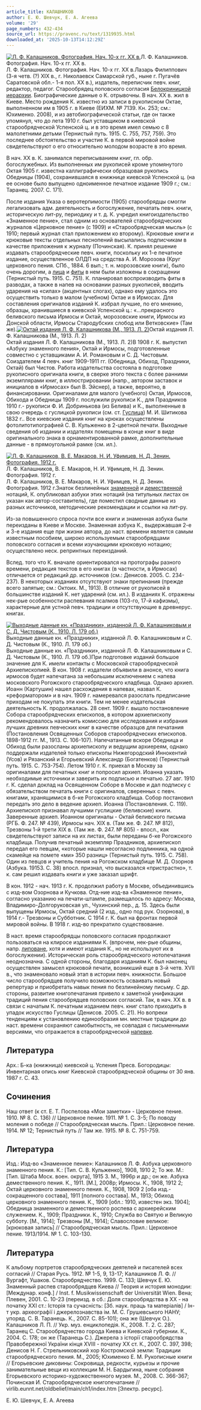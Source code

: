 ```yaml
---
article_title: КАЛАШНИКОВ
author: Е. Ю. Шевчук, Е. А. Агеева
volume: '29'
page_numbers: 432-434
source_url: https://pravenc.ru/text/1319935.html
downloaded_at: '2025-10-13T14:12:29Z'
---
```


[![Л. Ф. Калашников. Фотография. Нач. 10-х гг. ХХ в.](https://pravenc.ru/data/2012/09/11/1233264019/i200.jpg "Кликните для увеличения картинки")](https://pravenc.ru/data/2012/09/11/1233264019/i400.jpg)Л. Ф. Калашников. Фотография. Нач. 10-х гг. ХХ в.  
Л. Ф. Калашников. Фотография. Нач. 10-х гг. ХХ в.Лазарь Филиппович (3-я четв. (?) ХIХ в., г. Николаевск Самарской губ., ныне г. Пугачёв Саратовской обл.- 1-я пол. ХХ в.), издатель, переписчик певч. книг, редактор, педагог. Старообрядец поповского согласия [Белокриницкой иерархии](<https://pravenc.ru/text/БЕЛОКРИНИЦКАЯ ИЕРАРХИЯ.html>). Биографические данные о К. отрывочны. В нач. ХХ в. жил в Киеве. Место рождения К. известно из записи в рукописном Октае, выполненном им в 1905 г. в Киеве (ЕИХМ. № 7139. Кн. 253; см.: Юхименко. 2008), и из автобиографической статьи, где он также упомянул, что до лета 1910 г. был уставщиком в киевской старообрядческой Успенской ц. и в это время имел семью с 8 малолетними детьми (Тернистый путь. 1915. С. 755, 757, 759). Это последнее обстоятельство и участие К. в первой мировой войне свидетельствуют о его относительно молодом возрасте в это время.

В нач. ХХ в. К. занимался переписыванием книг, гл. обр. богослужебных. Из выполненных им рукописей кроме упомянутого Октая 1905 г. известна каллиграфически образцовая рукопись Обедницы (1904), сохранившаяся в книжнице киевской Успенской ц. (на ее основе было выпущено одноименное печатное издание 1909 г.; см.: Таранец. 2007. С. 171).

После издания Указа о веротерпимости (1905) старообрядцы смогли легализовать адм. деятельность и богослужение, печатать певч. книги, историческую лит-ру, периодику и т. д. К. учредил книгоиздательство «Знаменное пение», стал одним из основателей старообрядческих журналов «Церковное пение» (с 1909) и «Старообрядческая мысль» (с 1910; первый журнал стал приложением ко второму). Крюковые книги и крюковые тексты отдельных песнопений высылались подписчикам в качестве приложения к журналу (Починская). К. принял решение издавать старообрядческие певч. книги, поскольку их 1-е печатное издание, осуществленное ОЛДП на средства А. И. Морозова (Круг церковного пения. СПб., 1884. 6 вып.; т. н. морозовские книги), было очень дорогим, а [лица](https://pravenc.ru/text/лица.html) и [фиты](https://pravenc.ru/text/фита.html) в нем были изложены в сокращении (Тернистый путь. 1915. С. 751). К. планировал воспроизводить фиты в разводах, а также в напев на основании разных рукописей, вводить ударения на «силах» (акцентных слогах), однако ему удалось это осуществить только в малом (учебном) Октае и в Ирмосах. Для составления оригиналов изданий К. избрал лучшие, по его мнению, образцы, хранившиеся в киевской Успенской ц.: «...прекрасного беливского письма Ирмосы и Октай, морозовские книги, Ирмосы из Донской области, Ирмосы Стародубских слобод или Ветковские» (Там же).[![Октай издания Л. Ф. Калашникова (М., 1913. Л. 2)](https://pravenc.ru/data/2012/09/11/1233265375/i200.jpg "Кликните для увеличения картинки")](https://pravenc.ru/data/2012/09/11/1233265375/i400.jpg)Октай издания Л. Ф. Калашникова (М., 1913. Л. 2)  
Октай издания Л. Ф. Калашникова (М., 1913. Л. 2)В 1908 г. К. выпустил «Азбуку знаменного пения», Октай и Ирмосы, подготовленные совместно с уставщиками А. И. Романовым и С. Д. Чистовым. Соиздателем 4 певч. книг 1909-1911 гг. (Обедница, Обиход, Праздники, Октай) был Чистов. Работа издательства состояла в подготовке рукописного оригинала книги, в сверке этого текста с более ранними экземплярами книг, в иллюстрировании (напр., автором заставок и инициалов в «Ирмосах» был В. Эйснер), а также, вероятно, в финансировании. Оригиналами для малого (учебного) Октая, Ирмосов, Обихода и Обедницы 1909 г. послужили рукописи К., для Праздников 1910 г.- рукописи Ф. И. Добринькова (из Белива) и К., выполненные в свою очередь с гуслицкой рукописи (см. ст. [Гуслица](https://pravenc.ru/text/Гуслица.html)) М. И. Шитикова 1832 г.. Все киевские издания книг на крюках осуществлены фотолитотипографией С. В. Кульженко в 2-цветной печати. Выходные сведения об издании и издателях помещены в конце книг в виде оригинального знака в орнаментированной рамке, дополнительные данные - в прямоугольной рамке (см. ил.).

[![Л. Ф. Калашников, В. Е. Макаров, Н. И. Уфимцев, Н. Д. Зенин. Фотография. 1912 г.](https://pravenc.ru/data/2012/09/11/1233263771/i200.jpg "Кликните для увеличения картинки")](https://pravenc.ru/data/2012/09/11/1233263771/i400.jpg)Л. Ф. Калашников, В. Е. Макаров, Н. И. Уфимцев, Н. Д. Зенин. Фотография. 1912 г.  
Л. Ф. Калашников, В. Е. Макаров, Н. И. Уфимцев, Н. Д. Зенин. Фотография. 1912 г.Знаток безлинейных [знаменной](https://pravenc.ru/text/знаменной.html) и [демественной](https://pravenc.ru/text/демественной.html) нотаций, К. опубликовал азбуки этих нотаций (на титульных листах он указан как автор-составитель), где поместил сводные данные из разных источников, методические рекомендации и ссылки на лит-ру.

Из-за повышенного спроса почти все книги и знаменная азбука были переизданы в Киеве и Москве. Знаменная азбука К., выдержавшая 2-е и 3-е издания еще при жизни автора, до наст. времени является самым известным пособием, широко используемым старообрядцами поповского согласия и всеми изучающими крюковую нотацию; осуществлено неск. репринтных переизданий.

Вслед. того что К. вначале ориентировался на протографы разного времени, редакция текстов в его книгах (в частности, в Ирмосах) отличается от редакций др. источников (см.: Денисов. 2005. С. 234-237). В некоторых изданиях отсутствуют знаки препинания (прежде всего запятые; см.: Октоих. М., 1913). В отличие от рукописей в большинстве изданий К. нет ударений (см. ил.). В изданиях К. отражены нек-рые особенности распевания псалмов (103-го, 17-й кафизмы), характерные для устной певч. традиции и отсутствующие в древнерус. книгах.

[![Выходные данные кн. «Праздники», изданной Л. Ф. Калашниковым и С. Д. Чистовым (К., 1910. Л. 179 об.)](https://pravenc.ru/data/2012/09/11/1233263949/i200.jpg "Кликните для увеличения картинки")](https://pravenc.ru/data/2012/09/11/1233263949/i400.jpg)Выходные данные кн. «Праздники», изданной Л. Ф. Калашниковым и С. Д. Чистовым (К., 1910. Л. 179 об.)  
Выходные данные кн. «Праздники», изданной Л. Ф. Калашниковым и С. Д. Чистовым (К., 1910. Л. 179 об.)При подготовке изданий большое значение для К. имели контакты с Московской старообрядческой Архиепископией. В кон. 1908 г. издатели объявили в анонсе, что книга ирмосов будет напечатана за небольшим исключением с напева московского Рогожского старообрядческого кладбища. Однако архиеп. Иоанн (Картушин) нашел расхождения в напевах, назвал К. «реформатором» и в нач. 1909 г. намеревался разослать предписание приходам не покупать эти книги. Тем не менее издательская деятельность К. продолжалась. 28 сент. 1909 г. вышло постановление Собора старообрядческих епископов, в котором архиепископу рекомендовалось назначить комиссию для исследования и избрания лучших древних певческих книг в качестве образцов для печатания (Постановления Освященных Соборов старообрядческих епископов. 1898-1912 гг. М., 1913. С. 106-107). Напечатанные вскоре Обедница и Обиход были разосланы архиепископу и ведущим архиереям, однако поддержали издателей только епископы Нижегородский Иннокентий (Усов) и Рязанский и Егорьевский Александр (Богатенков) (Тернистый путь. 1915. С. 753-754). Летом 1910 г. К. приехал в Москву за оригиналами для печатных книг и попросил архиеп. Иоанна указать необходимые источники и заверить их подписью и печатью. 27 авг. 1910 г. К. сделал доклад на Освященном Соборе в Москве и дал подписку с обязательством печатать книги с оригиналов, сверенных с певч. книгами, хранящимися в б-ке Рогожского кладбища. Собор постановил передать это дело в ведение архиеп. Иоанна (Постановления. С. 119). Архиепископ признавал лучшими гуслицкие (беливские) книги. Заверенные архиеп. Иоанном оригиналы - Октай беливского письма (РГБ. Ф. 247. № 439), Ирмосы нач. ХIХ в. (Там же. Ф. 247. № 812), Трезвоны 1-й трети ХIХ в. (Там же. Ф. 247. № 805) - впосл., как свидетельствуют записи на их листах, были переданы б-ке Рогожского кладбища. Получив печатный экземпляр Праздников, архиепископ передал его певцам, «которые нашли несогласно подлинника, на одной скамейце на помете «ми» 350 разниц» (Тернистый путь. 1915. С. 758). Один из певцов и учитель пения на Рогожском кладбище М. Д. Озорнов (Азбука. 19153. С. 38) впосл. признал, что высказался «пристрастно», т. к. сам решил издавать книги и уже заказал шрифт.

В кон. 1912 - нач. 1913 г. К. продолжил работу в Москве, объединившись с изд-вом Озорнова и Кучкова. Отд-ние изд-ва «Знаменное пение», согласно указанию на печати-штампе, размещалось по адресу: Москва, Владимиро-Долгоруковская ул., Чухинский пер., д. 15. Здесь были выпущены Ирмосы, Октай средний (2 изд., одно под рук. Озорнова), в 1914 г.- Трезвоны и Субботник. С 1914 г. К. был на фронтах первой мировой войны. В 1918 г. изд-во прекратило существование.

В наст. время старообрядцы поповского согласия продолжают пользоваться на клиросе изданиями К. (впрочем, нек-рые общины, напр. [липоване](https://pravenc.ru/text/липоване.html), хотя и имеют издания К., но не используют их в богослужении). Историческая роль старообрядческого нотопечатания неоднозначна. С одной стороны, благодаря изданиям К. был наконец осуществлен замысел крюковой печати, возникший еще в 3-й четв. XVII в., что знаменовало новый этап в истории певч. книжности. Большое число старообрядцев получило возможность осваивать новый репертуар и приобретать навык пения по безлинейному письму. С др. стороны, развитие книгопечатания привело к заметной унификации традиций пения старообрядцев поповских согласий. Так, в нач. XX в. в связи с начатым К. печатным изданием певч. книг стало приходить в упадок искусство Гуслицы (Денисов. 2005. С. 21). Но вопреки тенденциям к установлению единообразия мн. местные традиции до наст. времени сохраняют самобытность, не совпадая с письменными версиями, что отражается в старообрядческой [напевке](https://pravenc.ru/text/напевке.html).

## Литература

Арх.: Б-ка (книжница) киевской ц. Успения Пресв. Богородицы: Инвентарная опись книг Киевской старообрядческой общины от 30 янв. 1987 г. С. 43.

## Сочинения

Наш ответ (к ст. Е. Т. Поспелова «Мои заметки» - Церковное пение. 1910. № 8. С. 136) // Церковное пение. 1911. № 1. С. 3-5; По поводу моления о победе // Старообрядческая мысль. Прил.: Церковное пение. 1914. № 12; Тернистый путь // Там же. 1915. № 8. С. 751-759.

## Литература

Изд.: Изд-во «Знаменное пение»: Калашников Л. Ф. Азбука церковного знаменного пения. К.: [Тип. С. В. Кульженко], 1908, 1910 2; То же. М.: [Тип. Штаба Моск. воен. округа], 1915 3. М., 1996р и др.; он же. Азбука демественного пения. К., 1911. [М.], 2008р; Ирмосы. К., 1908, 1912 2; Октай церковного знаменного пения. К., 1908, 1909 2 [оба изд.- сокращенного состава], 1911 [полного состава]. М., 1913; Обиход церковного знаменного пения. К., 1909 [обл.: 1910, известен экз. 1904]; Обедница знаменного и демественного роспева с архиерейским служением. К., 1909; Праздники. К., 1910; Служба во Святую и Великую субботу. [М., 1914]; Трезвоны [М., 1914]; Славословие великое: [крюковая запись] // Старообрядческая мысль. Прил.: Церковное пение. 1913/1914. № 1. С. 103-130.

## Литература

К альбому портретов старообрядческих деятелей и писателей всех согласий // Старая Русь. 1912. № 1-5, 9, 13-17; Калашников Л. Ф. //Вургафт, Ушаков. Старообрядчество. 1999. С. 133; Шевчук Е. Ю. Знаменный распев старообрядцев Киева // Теория и история монодии: [Междунар. конф.] / Inst. f. Musikwissenschaft der Universität Wien. Вена; Плевен, 2001. С. 10-23 (переизд. в сб.: Доля старообрядства в ХХ - на початку ХХI ст.: Iсторiя та сучаснiсть: [Зб. наук. праць та матерiалiв] / Iн-т укр. археографiï i джерелознавства iм. М. С. Грушевського НАНУ; упоряд. С. В. Таранець. К., 2007. С. 85-101); она же (Шевчук О.). Калашников Л. П. // Укр. муз. енциклопедiя. К., 2008. Т. 2. С. 287; Таранец С. Старообрядчество города Киева и Киевской губернии. К., 2004. С. 178; он же (Таранець С.). Джерела з iсторiï старообрядства Правобережноï Украïни кiнця ХVIII - початку ХХ ст. К., 2007. С. 397, 398; Денисов Н. Г. Стрельниковский хор Костромской земли: Традиции старообрядческого пения. М., 2005; Юхименко Е. М. Рукописные книги // Егорьевские диковины: Сокровища, редкости, курьезы и прочие занимательные вещи из коллекции М. Н. Бардыгина, ныне собрания Егорьевского историко-художественного музея. М., 2008. С. 366-367; Починская И. Старообрядческое книгопечатание // virlib.eunnt.net/oldbelief/main/ch1/index.htm [Электр. ресурс].

Е. Ю. Шевчук, Е. А. Агеева
